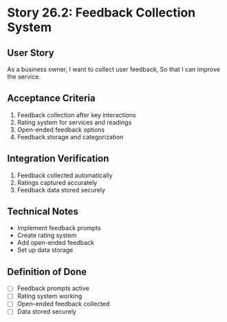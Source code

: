 # Story 26.2: Feedback Collection System

## User Story

As a business owner,
I want to collect user feedback,
So that I can improve the service.

## Acceptance Criteria

1. Feedback collection after key interactions
2. Rating system for services and readings
3. Open-ended feedback options
4. Feedback storage and categorization

## Integration Verification

1. Feedback collected automatically
2. Ratings captured accurately
3. Feedback data stored securely

## Technical Notes

- Implement feedback prompts
- Create rating system
- Add open-ended feedback
- Set up data storage

## Definition of Done

- [ ] Feedback prompts active
- [ ] Rating system working
- [ ] Open-ended feedback collected
- [ ] Data stored securely
